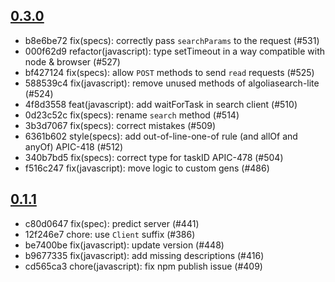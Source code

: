 ## [0.3.0](https://github.com/algolia/algoliasearch-client-javascript/compare/0.2.0...0.3.0)

- b8e6be72 fix(specs): correctly pass `searchParams` to the request (#531)
- 000f62d9 refactor(javascript): type setTimeout in a way compatible with node & browser (#527)
- bf427124 fix(specs): allow `POST` methods to send `read` requests (#525)
- 588539c4 fix(javascript): remove unused methods of algoliasearch-lite (#524)
- 4f8d3558 feat(javascript): add waitForTask in search client (#510)
- 0d23c52c fix(specs): rename `search` method (#514)
- 3b3d7067 fix(specs): correct mistakes (#509)
- 6361b602 style(specs): add out-of-line-one-of rule (and allOf and anyOf) APIC-418 (#512)
- 340b7bd5 fix(specs): correct type for taskID APIC-478 (#504)
- f516c247 fix(javascript): move logic to custom gens (#486)

## [0.1.1](https://github.com/algolia/algoliasearch-client-javascript/compare/0.1.0...0.1.1)

- c80d0647 fix(spec): predict server (#441)
- 12f246e7 chore: use `Client` suffix (#386)
- be7400be fix(javascript): update version (#448)
- b9677335 fix(javascript): add missing descriptions (#416)
- cd565ca3 chore(javascript): fix npm publish issue (#409)
